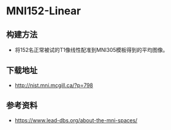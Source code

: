 # MNI152-Linear

## 构建方法

* 将152名正常被试的T1像线性配准到MNI305模板得到的平均图像。

## 下载地址

*  <http://nist.mni.mcgill.ca/?p=798>

## 参考资料

* <https://www.lead-dbs.org/about-the-mni-spaces/>

